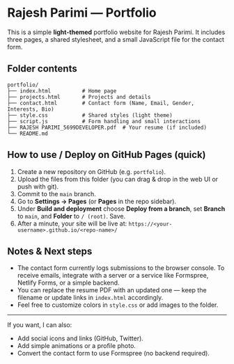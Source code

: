 # Rajesh Parimi — Portfolio

This is a simple **light-themed** portfolio website for Rajesh Parimi. It includes three pages, a shared stylesheet, and a small JavaScript file for the contact form.

## Folder contents
```
portfolio/
├── index.html          # Home page
├── projects.html       # Projects and details
├── contact.html        # Contact form (Name, Email, Gender, Interests, Bio)
├── style.css           # Shared styles (light theme)
├── script.js           # Form handling and small interactions
├── RAJESH PARIMI_5699DEVELOPER.pdf  # Your resume (if included)
└── README.md
```

## How to use / Deploy on GitHub Pages (quick)
1. Create a new repository on GitHub (e.g. `portfolio`).<br>
2. Upload the files from this folder (you can drag & drop in the web UI or push with git).<br>
3. Commit to the `main` branch.<br>
4. Go to **Settings → Pages** (or **Pages** in the repo sidebar).<br>
5. Under **Build and deployment** choose **Deploy from a branch**, set **Branch** to `main`, and **Folder** to `/ (root)`. Save.<br>
6. After a minute, your site will be live at: `https://<your-username>.github.io/<repo-name>/`<br>

## Notes & Next steps
- The contact form currently logs submissions to the browser console. To receive emails, integrate with a server or a service like Formspree, Netlify Forms, or a simple backend.<br>
- You can replace the resume PDF with an updated one — keep the filename or update links in `index.html` accordingly.<br>
- Feel free to customize colors in `style.css` or add images to the folder.

---
If you want, I can also:
- Add social icons and links (GitHub, Twitter).
- Add simple animations or a profile photo.
- Convert the contact form to use Formspree (no backend required).

